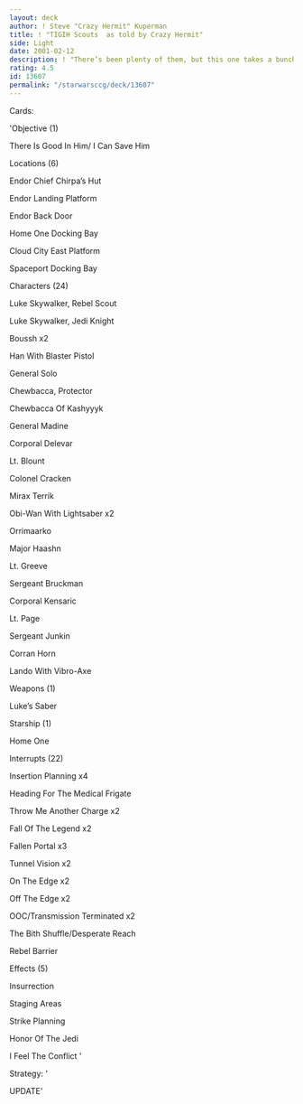 ```yaml
---
layout: deck
author: ! Steve "Crazy Hermit" Kuperman
title: ! "TIGIH Scouts  as told by Crazy Hermit"
side: Light
date: 2001-02-12
description: ! "There’s been plenty of them, but this one takes a bunch of the decktype’s weaknesses and eliminates them."
rating: 4.5
id: 13607
permalink: "/starwarsccg/deck/13607"
---
```

Cards: 

'Objective (1)

There Is Good In Him/ I Can Save Him


Locations (6)

Endor Chief Chirpa’s Hut

Endor Landing Platform

Endor Back Door

Home One Docking Bay

Cloud City East Platform

Spaceport Docking Bay


Characters (24)

Luke Skywalker, Rebel Scout

Luke Skywalker, Jedi Knight

Boussh x2

Han With Blaster Pistol

General Solo

Chewbacca, Protector

Chewbacca Of Kashyyyk

General Madine

Corporal Delevar

Lt. Blount

Colonel Cracken

Mirax Terrik 

Obi-Wan With Lightsaber x2

Orrimaarko

Major Haashn

Lt. Greeve

Sergeant Bruckman

Corporal Kensaric

Lt. Page

Sergeant Junkin

Corran Horn

Lando With Vibro-Axe


Weapons (1)

Luke’s Saber


Starship (1)

Home One


Interrupts (22)

Insertion Planning x4

Heading For The Medical Frigate

Throw Me Another Charge x2 

Fall Of The Legend x2

Fallen Portal x3

Tunnel Vision x2

On The Edge x2

Off The Edge x2

OOC/Transmission Terminated x2

The Bith Shuffle/Desperate Reach

Rebel Barrier


Effects (5)

Insurrection

Staging Areas

Strike Planning

Honor Of The Jedi

I Feel The Conflict '

Strategy: '

UPDATE'

